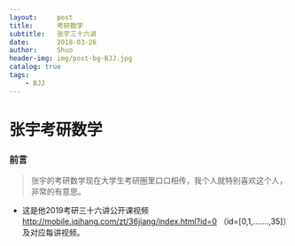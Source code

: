 ```yaml
---
layout:     post
title:      考研数学
subtitle:   张宇三十六讲
date:       2018-03-26
author:     Shuo
header-img: img/post-bg-BJJ.jpg
catalog: true
tags:
    - BJJ
---
```

# 张宇考研数学
### 前言
> 张宇的考研数学现在大学生考研圈里口口相传，我个人就特别喜欢这个人，非常的有意思。

* 这是他2019考研三十六讲公开课视频  <http://mobile.iqihang.com/zt/36jiang/index.html?id=0>  （id=[0,1,.......,35]）及对应每讲视频。
